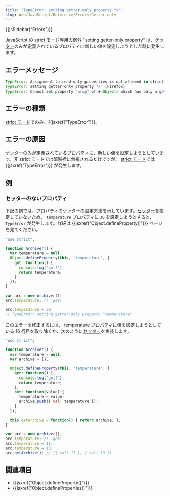 ```yaml
---
title: 'TypeError: setting getter-only property "x"'
slug: Web/JavaScript/Reference/Errors/Getter_only
---
```

{{jsSidebar("Errors")}}

JavaScript の [strict モード](/ja/docs/Web/JavaScript/Reference/Strict_mode)専用の例外 "setting getter-only property" は、[ゲッター](/ja/docs/Web/JavaScript/Reference/Functions/get)のみが定義されているプロパティに新しい値を設定しようとした時に発生します。

## エラーメッセージ

```js
TypeError: Assignment to read-only properties is not allowed in strict mode (Edge)
TypeError: setting getter-only property "x" (Firefox)
TypeError: Cannot set property "prop" of #<Object> which has only a getter (Chrome)
```

## エラーの種類

[strict モード](/ja/docs/Web/JavaScript/Reference/Strict_mode)でのみ、{{jsxref("TypeError")}}。

## エラーの原因

[ゲッター](/ja/docs/Web/JavaScript/Reference/Functions/get)のみが定義されているプロパティに、新しい値を設定しようとしています。非 strict モードでは暗黙裡に無視されるだけですが、 [strict モード](/ja/docs/Web/JavaScript/Reference/Strict_mode)では {{jsxref("TypeError")}} が発生します。

## 例

### セッターのないプロパティ

下記の例では、プロパティのゲッターの設定方法を示しています。[セッター](/ja/docs/Web/JavaScript/Reference/Functions/set)を指定していないため、 `temperature` プロパティに `30` を設定しようとすると、`TypeError` が発生します。詳細は {{jsxref("Object.defineProperty()")}} ページを見てください。

```js example-bad
"use strict";

function Archiver() {
  var temperature = null;
  Object.defineProperty(this, 'temperature', {
    get: function() {
      console.log('get!');
      return temperature;
    }
  });
}

var arc = new Archiver();
arc.temperature; // 'get!'

arc.temperature = 30;
// TypeError: setting getter-only property "temperature"
```

このエラーを修正するには、 temperature プロパティに値を設定しようとしている 16 行目を取り除くか、次のように[セッター](/ja/docs/Web/JavaScript/Reference/Functions/set)を実装します。

```js example-good
"use strict";

function Archiver() {
  var temperature = null;
  var archive = [];

  Object.defineProperty(this, 'temperature', {
    get: function() {
      console.log('get!');
      return temperature;
    },
    set: function(value) {
      temperature = value;
      archive.push({ val: temperature });
    }
  });

  this.getArchive = function() { return archive; };
}

var arc = new Archiver();
arc.temperature; // 'get!'
arc.temperature = 11;
arc.temperature = 13;
arc.getArchive(); // [{ val: 11 }, { val: 13 }]
```

## 関連項目

- {{jsxref("Object.defineProperty()")}}
- {{jsxref("Object.defineProperties()")}}
